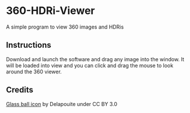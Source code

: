 # 360-HDRi-Viewer
A simple program to view 360 images and HDRis

## Instructions
Download and launch the software and drag any image into the window. It will be loaded into view and you can click and drag the mouse to look around the 360 viewer.

## Credits
[Glass ball icon](https://game-icons.net/1x1/delapouite/glass-ball.html) by Delapouite under CC BY 3.0
